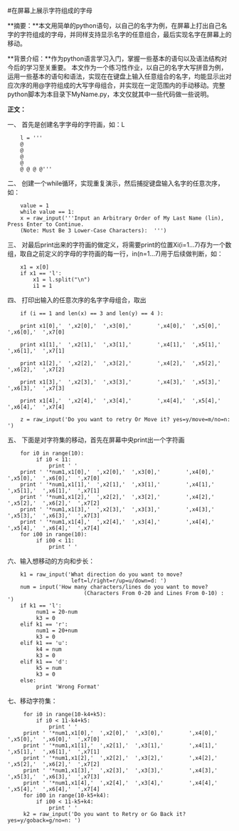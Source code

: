 #在屏幕上展示字符组成的字母

**摘要：**本文用简单的python语句，以自己的名字为例，在屏幕上打出自己名字的字符组成的字母，并同样支持显示名字的任意组合，最后实现名字在屏幕上的移动。

**背景介绍：**作为python语言学习入门，掌握一些基本的语句以及语法结构对今后的学习至关重要。
本文作为一个练习性作业，以自己的名字大写拼音为例，运用一些基本的语句和语法，实现在在键盘上输入任意组合的名字，均能显示出对应次序的用@字符组成的大写字母组合，并实现在一定范围内的手动移动。完整python脚本为本目录下MyName.py，本文仅就其中一些代码做一些说明。


**正文：**

一、 首先是创建名字字母的字符画，如：L

        l = '''
        @      
        @      
        @      
        @      
        @ @ @ @'''

二、 创建一个while循环，实现重复演示，然后捕捉键盘输入名字的任意次序，如：

        value = 1
        while value == 1:
        x = raw_input('''Input an Arbitrary Order of My Last Name (lin), Press Enter to Continue.
        (Note: Must Be 3 Lower-Case Characters):  ''')

三、 对最后print出来的字符画的做定义，将需要print的位置Xi(i=1...7)存为一个数组，取自之前定义的字母的字符画的每一行，in(n=1...7)用于后续做判断，如：

        x1 = x[0]
        if x1 == 'l':
            x1 = l.split("\n")
            i1 = 1


四、 打印出输入的任意次序的名字字母组合，取出

        if (i == 1 and len(x) == 3 and len(y) == 4 ):

        print x1[0],'  ',x2[0],'  ',x3[0],'        ',x4[0],'  ',x5[0],'  ',x6[0],'  ',x7[0]

        print x1[1],'  ',x2[1],'  ',x3[1],'        ',x4[1],'  ',x5[1],'  ',x6[1],'  ',x7[1]

        print x1[2],'  ',x2[2],'  ',x3[2],'        ',x4[2],'  ',x5[2],'  ',x6[2],'  ',x7[2]

        print x1[3],'  ',x2[3],'  ',x3[3],'        ',x4[3],'  ',x5[3],'  ',x6[3],'  ',x7[3]

        print x1[4],'  ',x2[4],'  ',x3[4],'        ',x4[4],'  ',x5[4],'  ',x6[4],'  ',x7[4]

        z = raw_input('Do you want to retry Or Move it? yes=y/move=m/no=n: ')

五、 下面是对字符集的移动，首先在屏幕中央print出一个字符画
            
        for i0 in range(10):
             if i0 < 11:
                 print ' '
        print ' '*num1,x1[0],'  ',x2[0],'  ',x3[0],'        ',x4[0],'  ',x5[0],'  ',x6[0],'  ',x7[0]
        print ' '*num1,x1[1],'  ',x2[1],'  ',x3[1],'        ',x4[1],'  ',x5[1],'  ',x6[1],'  ',x7[1]
        print ' '*num1,x1[2],'  ',x2[2],'  ',x3[2],'        ',x4[2],'  ',x5[2],'  ',x6[2],'  ',x7[2]
        print ' '*num1,x1[3],'  ',x2[3],'  ',x3[3],'        ',x4[3],'  ',x5[3],'  ',x6[3],'  ',x7[3]
        print ' '*num1,x1[4],'  ',x2[4],'  ',x3[4],'        ',x4[4],'  ',x5[4],'  ',x6[4],'  ',x7[4]
        for i00 in range(10):
             if i00 < 11:
                 print ' '
六、输入想移动的方向和步长：

        k1 = raw_input('What direction do you want to move? 
                        left=l/right=r/up=u/down=d: ')
        num = input('How many characters/lines do you want to move?
                            (Characters From 0-20 and Lines From 0-10) : ')
        if k1 == 'l':
             num1 = 20-num
             k3 = 0
        elif k1 == 'r':
             num1 = 20+num
             k3 = 0
        elif k1 == 'u':
             k4 = num
             k3 = 0
        elif k1 == 'd':
             k5 = num
             k3 = 0
        else:
             print 'Wrong Format'
七、移动字符集：

         for i0 in range(10-k4+k5):
             if i0 < 11-k4+k5:
                 print ' '
         print ' '*num1,x1[0],'  ',x2[0],'  ',x3[0],'        ',x4[0],'  ',x5[0],'  ',x6[0],'  ',x7[0]
         print ' '*num1,x1[1],'  ',x2[1],'  ',x3[1],'        ',x4[1],'  ',x5[1],'  ',x6[1],'  ',x7[1]
         print ' '*num1,x1[2],'  ',x2[2],'  ',x3[2],'        ',x4[2],'  ',x5[2],'  ',x6[2],'  ',x7[2]
         print ' '*num1,x1[3],'  ',x2[3],'  ',x3[3],'        ',x4[3],'  ',x5[3],'  ',x6[3],'  ',x7[3]
         print ' '*num1,x1[4],'  ',x2[4],'  ',x3[4],'        ',x4[4],'  ',x5[4],'  ',x6[4],'  ',x7[4]
         for i00 in range(10-k5+k4):
             if i00 < 11-k5+k4:
                 print ' '
         k2 = raw_input('Do you want to Retry or Go Back it? yes=y/goback=g/no=n: ')
